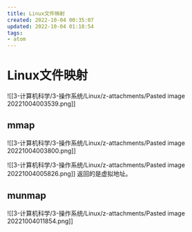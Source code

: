 ```yaml
---
title: Linux文件映射
created: 2022-10-04 00:35:07
updated: 2022-10-04 01:18:54
tags: 
- atom
---
```


# Linux文件映射

![[3-计算机科学/3-操作系统/Linux/z-attachments/Pasted image 20221004003539.png]]

## mmap

![[3-计算机科学/3-操作系统/Linux/z-attachments/Pasted image 20221004003800.png]]

![[3-计算机科学/3-操作系统/Linux/z-attachments/Pasted image 20221004005826.png]]
返回的是虚拟地址。

## munmap

![[3-计算机科学/3-操作系统/Linux/z-attachments/Pasted image 20221004011854.png]]


